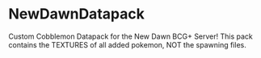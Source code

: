 # NewDawnDatapack
Custom Cobblemon Datapack for the New Dawn BCG+ Server! 
This pack contains the TEXTURES of all added pokemon, NOT the spawning files. 
